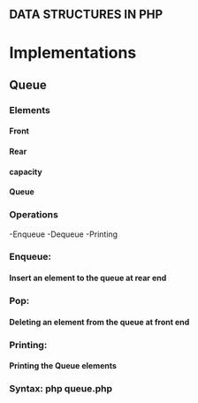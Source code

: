 DATA STRUCTURES IN PHP
---

# Implementations

## Queue
### Elements
#### Front
#### Rear
#### capacity
#### Queue
### Operations
-Enqueue
-Dequeue
-Printing
### Enqueue:
#### Insert an element to the queue at rear end


### Pop:
#### Deleting an element  from the queue at front end


### Printing:
#### Printing the Queue elements

### Syntax: php queue.php